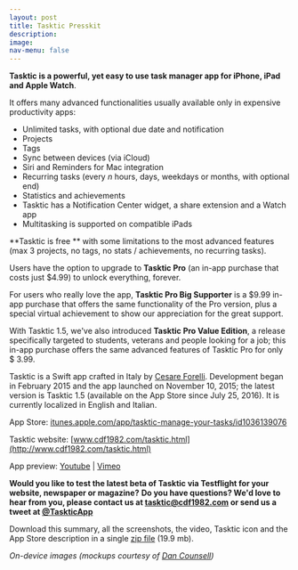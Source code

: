 ```yaml
---
layout: post
title: Tasktic Presskit
description:
image:
nav-menu: false
---
```

**Tasktic is a powerful, yet easy to use task manager app for iPhone, iPad and Apple Watch**.

It offers many advanced functionalities usually available only in expensive productivity apps:

-   Unlimited tasks, with optional due date and notification
-   Projects
-   Tags
-   Sync between devices (via iCloud)
-   Siri and Reminders for Mac integration
-   Recurring tasks (every *n* hours, days, weekdays or months, with optional end)
-   Statistics and achievements
-   Tasktic has a Notification Center widget, a share extension and a Watch app
-   Multitasking is supported on compatible iPads

**Tasktic is free ** with some limitations to the most advanced features (max 3 projects, no tags, no stats / achievements, no recurring tasks).

Users have the option to upgrade to **Tasktic Pro** (an in-app purchase that costs just $4.99) to unlock everything, forever.

For users who really love the app, **Tasktic Pro Big Supporter** is a $9.99 in-app purchase that offers the same functionality of the Pro version, plus a special virtual achievement to show our appreciation for the great support.

With Tasktic 1.5, we've also introduced **Tasktic Pro Value Edition**, a release specifically targeted to students, veterans and people looking for a job; this in-app purchase offers the same advanced features of Tasktic Pro for only $ 3.99.

Tasktic is a Swift app crafted in Italy by [Cesare Forelli](https://twitter.com/cdf1982). Development began in February 2015 and the app launched on November 10, 2015; the latest version is Tasktic 1.5 (available on the App Store since July 25, 2016). It is currently localized in English and Italian.

App Store: [itunes.apple.com/app/tasktic-manage-your-tasks/id1036139076](https://itunes.apple.com/app/tasktic-manage-your-tasks/id1036139076)

Tasktic website: [www.cdf1982.com/tasktic.html](http://www.cdf1982.com/tasktic.html)

App preview: [Youtube](https://youtu.be/4bH0mCRpl7I) | [Vimeo](https://vimeo.com/143538641)

**Would you like to test the latest beta of Tasktic via Testflight for your website, newspaper or magazine?** **Do you have questions? We'd love to hear from you, please contact us at <tasktic@cdf1982.com> or send us a tweet at [@TaskticApp](https://twitter.com/TaskticApp)**

Download this summary, all the screenshots, the video, Tasktic icon and the App Store description in a single [zip file](https://cdf1982.com/downloads/TaskticPressKit.zip) (19.9 mb).


*On-device images (mockups courtesy of [Dan Counsell](http://dancounsell.com/resources))*